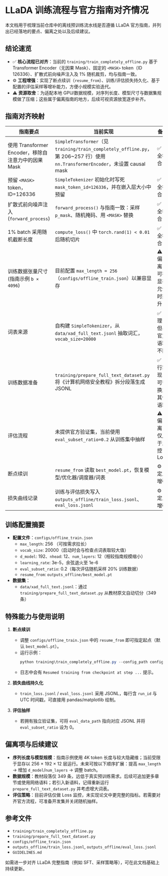 # LLaDA 训练流程与官方指南对齐情况

本文档用于梳理当前仓库中的离线预训练流水线是否遵循 LLaDA 官方指南，并列出已经落地的要点、偏离之处以及后续建议。

## 结论速览

- ✅ **核心流程已对齐**：当前的 `training/train_completely_offline.py` 基于 Transformer Encoder（无因果 Mask）、固定的 `<MASK>` token（ID 126336）、扩散式前向噪声注入及 1% 随机裁剪，均与指南一致。
- ⚙️ **工程增强**：实现了断点续训（`resume_from`）、训练/评估损失持久化、基于配置的评估采样等增补能力，方便小规模实验迭代。
- ⚠️ **资源取舍**：为适配本地 GPU/数据规模，对序列长度、模型尺寸与数据集规模做了压缩；这些属于偏离指南的地方，后续可视资源放宽逐步补齐。

## 指南对齐映射

| 指南要点 | 当前实现 | 备注 |
| --- | --- | --- |
| 使用 Transformer Encoder，移除自注意力中的因果 Mask | `SimpleTransformer`（见 `training/train_completely_offline.py`，第 206~257 行）使用 `nn.TransformerEncoder`，未设置 causal mask | ✅ 完全符合 |
| 预留 `<MASK>` token，ID=126336 | `SimpleTokenizer` 初始化时写死 `mask_token_id=126336`，并在嵌入层大小中预留 | ✅ 完全符合 |
| 扩散式前向噪声注入 (`forward_process`) | `forward_process()` 与指南一致：采样 `p_mask`、随机掩码、用 `<MASK>` 替换 | ✅ 完全符合 |
| 1% batch 采用随机截断长度 | `compute_loss()` 中 `torch.rand(1) < 0.01` 后随机切片 | ✅ 完全符合 |
| 训练数据张量尺寸 (指南示例 `b × 4096`) | 目前配置 `max_length = 256`（`configs/offline_train.json`）以兼容显存 | ⚠️ 偏离：可在显存允许时提升 |
| 词表来源 | 自构建 `SimpleTokenizer`，从 `data/xad_full_text.jsonl` 抽取词汇，`vocab_size=20000` | ✅ 合理，但与官方语料不同 |
| 训练数据准备 | `training/prepare_full_text_dataset.py` 将《计算机网络安全教程》拆分段落生成 JSONL | ✅ 自行实现，可替换为其他语料 |
| 评估流程 | 未提供官方验证集，当前使用 `eval_subset_ratio=0.2` 从训练集中抽样 | ⚠️ 偏离：仅用于监控 Loss |
| 断点续训 | `resume_from` 读取 `best_model.pt`，恢复模型/优化器/调度器/词表 | ⚙️ 自定义增强 |
| 损失曲线记录 | 训练与评估损失写入 `outputs_offline/train_loss.jsonl`、`eval_loss.jsonl` | ⚙️ 自定义增强 |

## 训练配置摘要

- **配置文件**：`configs/offline_train.json`
  - `max_length`: 256 （可按需求拉长）
  - `vocab_size`: 20000（启动时会与检查点词表取较大值）
  - `d_model`: 192、`nhead`: 12、`num_layers`: 12（相较指南规模缩小）
  - `learning_rate`: 3e-5，余弦退火至 1e-6
  - `eval_subset_ratio`: 0.2（每次评估随机采样 20% 训练数据）
  - `resume_from`: `outputs_offline/best_model.pt`
- **数据集**：
  - `data/xad_full_text.jsonl`：通过 `training/prepare_full_text_dataset.py` 从教材原文自动切分（349 条）

## 特殊能力与使用说明

1. **断点续训**
   - 调整 `configs/offline_train.json` 中的 `resume_from` 即可指定起点（默认 `best_model.pt`）。
   - 运行示例：
     ```powershell
     python training\train_completely_offline.py --config_path configs\offline_train.json --max_steps 5000
     ```
   - 日志中会有 `Resumed training from checkpoint at step ...` 提示。

2. **损失曲线持久化**
   - `train_loss.jsonl` / `eval_loss.jsonl` 采用 JSONL，每行含 `run_id` 与 UTC 时间戳，可直接用 pandas/matplotlib 绘制。

3. **评估抽样**
   - 若拥有独立验证集，可将 `eval_data_path` 指向对应 JSONL 并将 `eval_subset_ratio` 设为 0。

## 偏离项与后续建议

- **序列长度与模型规模**：指南示例使用 4K token 长度与较大隐藏维；当前受限于显存以 256 × 192 × 12 层运行。未来可按以下顺序扩展：提高 `max_length` → 增加 `d_model`/`num_layers` → 调整 batch。
- **数据规模**：教材段落仅 349 条，远低于真实预训练需求。后续可追加更多章节或使用网络语料；若引入新语料，记得重新运行 `prepare_full_text_dataset.py` 并考虑增大词表。
- **评估策略**：目前评估仅做 Loss 监控，未实现论文中更完整的指标。若需要对齐官方流程，可准备开发集并关闭随机抽样。

## 参考文件

- `training/train_completely_offline.py`
- `training/prepare_full_text_dataset.py`
- `configs/offline_train.json`
- `outputs_offline/train_loss.jsonl`, `outputs_offline/eval_loss.jsonl`
- `GUIDELINES.md`

如需进一步对齐 LLaDA 完整指南（例如 SFT、采样策略等），可在此文档基础上持续更新。